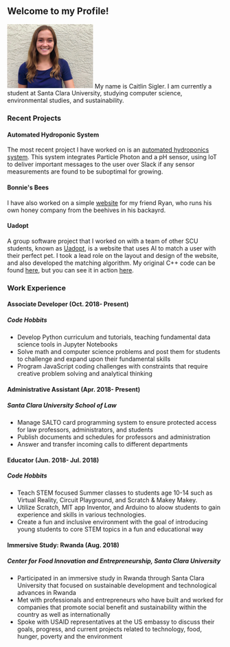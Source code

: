 ## Welcome to my Profile!

<img src="https://github.com/caitlinsigler/profile/blob/master/images/photo%20copy.jpeg" width="200">
My name is Caitlin Sigler. I am currently a student at Santa Clara University, studying computer science, environmental studies, and sustainability. 

### Recent Projects
#### Automated Hydroponic System
The most recent project I have worked on is an [automated hydroponics system](https://). This system integrates Particle Photon and a pH sensor, using IoT to deliver important messages to the user over Slack if any sensor measurements are found to be suboptimal for growing.

#### Bonnie's Bees
I have also worked on a simple [website](https://bonniesbees.netlify.com/index.html) for my friend Ryan, who runs his own honey company from the beehives in his backayrd.

#### Uadopt
A group software project that I worked on with a team of other SCU students, known as [Uadopt](https://uadopt.netlify.com), is a website that uses AI to match a user with their perfect pet. I took a lead role on the layout and design of the website, and also developed the matching algorithm. My original C++ code can be found [here](https://github.com/caitlinsigler/SCUProjects/blob/master/C/AlgorithmTesting.cpp), but you can see it in action [here](https://github.com/NickPriv/Uadopt/blob/master/topFiveBreeds.php). 

### Work Experience

#### Associate Developer (Oct. 2018- Present)
##### Code Hobbits 
- Develop Python curriculum and tutorials, teaching fundamental data science tools in Jupyter Notebooks
- Solve math and computer science problems and post them for students to challenge and expand upon their fundamental skills 
- Program JavaScript coding challenges with constraints that require creative problem solving and analytical thinking

#### Administrative Assistant (Apr. 2018- Present)
##### Santa Clara University School of Law
- Manage SALTO card programming system to ensure protected access for law professors, administrators, and students 
- Publish documents and schedules for professors and administration
- Answer and transfer incoming calls to different departments

#### Educator (Jun. 2018- Jul. 2018)
##### Code Hobbits
- Teach STEM focused Summer classes to students age 10-14 such as Virtual Reality, Circuit Playground, and Scratch & Makey Makey.
- Utilize Scratch, MIT app Inventor, and Arduino to aloow students to gain experience and skills in various technologies.
- Create a fun and inclusive environment with the goal of introducing young students to core STEM topics in a fun and educational way

#### Immersive Study: Rwanda (Aug. 2018)
##### Center for Food Innovation and Entrepreneurship, Santa Clara University
- Participated in an immersive study in Rwanda through Santa Clara University that focused on
sustainable development and technological advances in Rwanda
- Met with professionals and entrepreneurs who have built and worked for companies that promote social benefit and sustainability within the country as well as internationally
- Spoke with USAID representatives at the US embassy to discuss their goals, progress, and current projects related to technology, food, hunger, poverty and the environment
